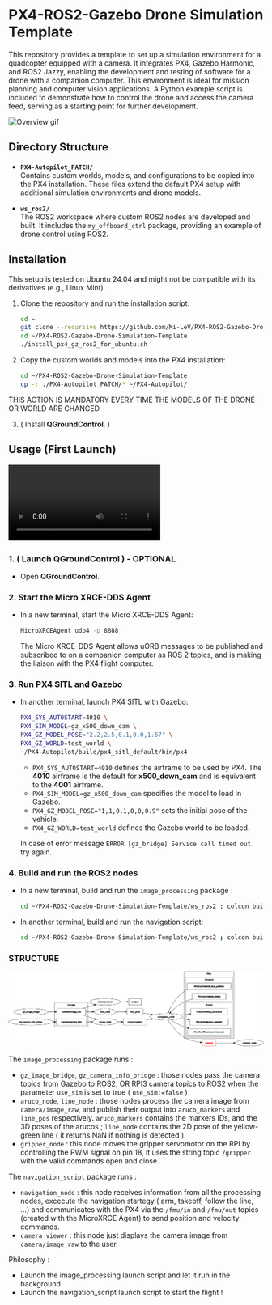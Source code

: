 # PX4-ROS2-Gazebo Drone Simulation Template

This repository provides a template to set up a simulation environment for a quadcopter equipped with a camera. It integrates PX4, Gazebo Harmonic, and ROS2 Jazzy, enabling the development and testing of software for a drone with a companion computer. This environment is ideal for mission planning and computer vision applications. A Python example script is included to demonstrate how to control the drone and access the camera feed, serving as a starting point for further development.

![Overview gif](media/1.gif) 

## Directory Structure

- **`PX4-Autopilot_PATCH/`**  
  Contains custom worlds, models, and configurations to be copied into the PX4 installation. These files extend the default PX4 setup with additional simulation environments and drone models.

- **`ws_ros2/`**  
  The ROS2 workspace where custom ROS2 nodes are developed and built. It includes the `my_offboard_ctrl` package, providing an example of drone control using ROS2.

## Installation

This setup is tested on Ubuntu 24.04 and might not be compatible with its derivatives (e.g., Linux Mint).

1. Clone the repository and run the installation script:
   ```bash
   cd ~
   git clone --recursive https://github.com/Mi-LeV/PX4-ROS2-Gazebo-Drone-Simulation-Template.git
   cd ~/PX4-ROS2-Gazebo-Drone-Simulation-Template
   ./install_px4_gz_ros2_for_ubuntu.sh
   ```

2. Copy the custom worlds and models into the PX4 installation:
   ```bash
   cd ~/PX4-ROS2-Gazebo-Drone-Simulation-Template
   cp -r ./PX4-Autopilot_PATCH/* ~/PX4-Autopilot/
   ```
  THIS ACTION IS MANDATORY EVERY TIME THE MODELS OF THE DRONE OR WORLD ARE CHANGED

3. ( Install **QGroundControl**. )

## Usage (First Launch)

![Full launch process :](media/launch_tuto.mp4) 

### 1. ( Launch QGroundControl ) - OPTIONAL

- Open **QGroundControl**.

### 2. Start the Micro XRCE-DDS Agent

- In a new terminal, start the Micro XRCE-DDS Agent:
  ```bash
  MicroXRCEAgent udp4 -p 8888
  ```
  The Micro XRCE-DDS Agent allows uORB messages to be published and subscribed to on a companion computer as ROS 2 topics, and is making the liaison with the PX4 flight computer.

### 3. Run PX4 SITL and Gazebo

- In another terminal, launch PX4 SITL with Gazebo:
  ```bash
  PX4_SYS_AUTOSTART=4010 \
  PX4_SIM_MODEL=gz_x500_down_cam \
  PX4_GZ_MODEL_POSE="2.2,2.5,0.1,0,0,1.57" \
  PX4_GZ_WORLD=test_world \
  ~/PX4-Autopilot/build/px4_sitl_default/bin/px4
  ```
  - `PX4_SYS_AUTOSTART=4010` defines the airframe to be used by PX4. The **4010** airframe is the default for **x500_down_cam** and is equivalent to the **4001** airframe.
  - `PX4_SIM_MODEL=gz_x500_down_cam` specifies the model to load in Gazebo.
  - `PX4_GZ_MODEL_POSE="1,1,0.1,0,0,0.9"` sets the initial pose of the vehicle.
  - `PX4_GZ_WORLD=test_world` defines the Gazebo world to be loaded.

  In case of error message `ERROR [gz_bridge] Service call timed out.` try again.

### 4. Build and run the ROS2 nodes

- In a new terminal, build and run the `image_processing` package :
  ```bash
  cd ~/PX4-ROS2-Gazebo-Drone-Simulation-Template/ws_ros2 ; colcon build --packages-select image_processing ; source install/local_setup.bash ; ros2 launch image_processing image_processing.launch.py
  ```

- In another terminal, build and run the navigation script:
  ```bash
  cd ~/PX4-ROS2-Gazebo-Drone-Simulation-Template/ws_ros2 ; colcon build --packages-select navigation_script ; source install/local_setup.bash ; ros2 launch navigation_script navigation_script.launch.py
  ```
### STRUCTURE

![Capture nodes / topics](media/rosgraph.png)

The `image_processing` package runs : 
- `gz_image_bridge`, `gz_camera_info_bridge` : those nodes pass the camera topics from Gazebo to ROS2, OR RPI3 camera topics to ROS2 when the parameter `use_sim` is set to true ( `use_sim:=false` )
- `aruco_node`, `line_node` : those nodes process the camera image from `camera/image_raw`, and publish their output into `aruco_markers` and `line_pos` respectively. 
`aruco_markers` contains the markers IDs, and the 3D poses of the arucos ; `line_node` contains the 2D pose of the yellow-green line ( it returns NaN if nothing is detected ).
- `gripper_node` : this node moves the gripper servomotor on the RPI by controlling the PWM signal on pin 18, it uses the string topic `/gripper` with the valid commands open and close.

The `navigation_script` package runs : 
- `navigation_node` : this node receives information from all the processing nodes, excecute the navigation startegy ( arm, takeoff, follow the line, ...) and communicates with the PX4 via the `/fmu/in` and `/fmu/out` topics (created with the MicroXRCE Agent) to send position and velocity commands. 
- `camera_viewer` : this node just displays the camera image from `camera/image_raw` to the user.

Philosophy : 
- Launch the image_processing launch script and let it run in the background
- Launch the navigation_script launch script to start the flight !